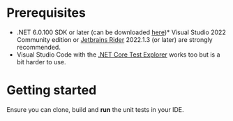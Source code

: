 # Prerequisites
* .NET 6.0.100 SDK or later (can be downloaded [here](https://dotnet.microsoft.com/download/dotnet/6.0))* Visual Studio 2022 Community edition or [Jetbrains Rider](https://www.jetbrains.com/rider/) 2022.1.3 (or later) are strongly recommended.
* Visual Studio Code with the [.NET Core Test Explorer](https://marketplace.visualstudio.com/items?itemName=formulahendry.dotnet-test-explorer) works too but is a bit harder to use. 


# Getting started
Ensure you can clone, build and **run** the unit tests in your IDE.
